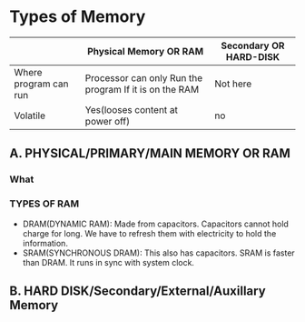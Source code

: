 # Types of Memory

| | Physical Memory OR RAM | Secondary OR HARD-DISK |
| --- | --- | --- |
| Where program can run | Processor can only Run the program If it is on the RAM</li></ul> | Not here |
| Volatile | Yes(looses content at power off) | no |

## A. PHYSICAL/PRIMARY/MAIN MEMORY OR RAM
### What
### TYPES OF RAM
- DRAM(DYNAMIC RAM): Made from capacitors. Capacitors cannot hold charge for long. We have to refresh them with electricity to hold the information.
- SRAM(SYNCHRONOUS DRAM): This also has capacitors. SRAM is faster than DRAM. It runs in sync with system clock.

## B. HARD DISK/Secondary/External/Auxillary Memory
